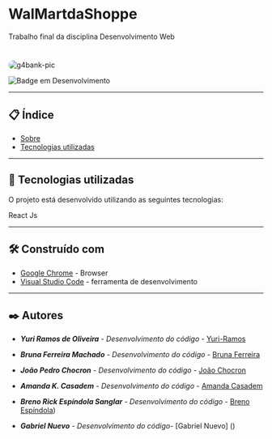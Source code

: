 # WalMartdaShoppe
Trabalho final da disciplina Desenvolvimento Web
# 

<div>
<img align="middle" alt="g4bank-pic" style="border-radius:50px;" src="https://www.mxcursos.com/blog/wp-content/uploads/2017/04/front-end-ou-back-end-entenda-as-diferencas-e-descubra-o-seu-perfil.png?width=832&height=466"></a>
</div>


![Badge em Desenvolvimento](https://img.shields.io/static/v1?label=STATUS&message=EM%20DESENVOLVIMENTO&color=GREEN&style=for-the-badge)

--- 

## 📋 Índice

- [Sobre]()
- [Tecnologias utilizadas](#-tecnologias-utilizadas)

--- 

## 🚀 Tecnologias utilizadas

O projeto está desenvolvido utilizando as seguintes tecnologias:

React Js

---  

## 🛠️ Construído com
* [Google Chrome](https://chromeenterprise.google/intl/pt_br/browser/download/) - Browser
* [Visual Studio Code](https://code.visualstudio.com/) - ferramenta de desenvolvimento


--- 

## ✒️ Autores

* ***Yuri Ramos de Oliveira*** - *Desenvolvimento do código* - [Yuri-Ramos](https://github.com/Yuri-Ramos)
 
* ***Bruna Ferreira Machado***  - *Desenvolvimento do código* - [Bruna Ferreira](https://github.com/Bruna3221)

* ***João Pedro Chocron***  - *Desenvolvimento do código* - [João Chocron]()

* ***Amanda K. Casadem*** - *Desenvolvimento do código* -  [Amanda Casadem]()

* ***Breno Rick Espíndola Sanglar*** - *Desenvolvimento do código* -  [Breno Espíndola](https://github.com/BrenoSanglar))

* ***Gabriel Nuevo*** - *Desenvolvimento do código*- [Gabriel Nuevo] ()

<div>

</div>
